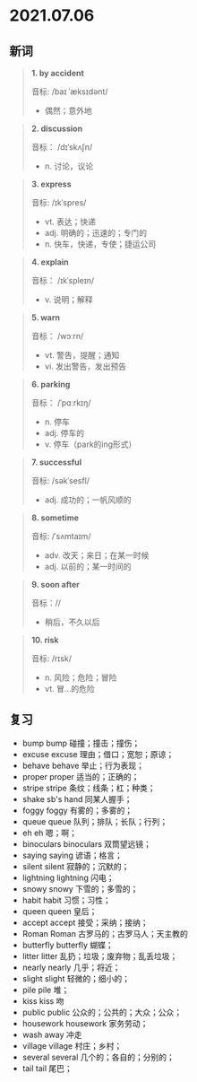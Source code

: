 # 2021.07.06

## 新词

> **1. by accident**
>
> 音标:  /baɪ ˈæksɪdənt/
>
> - 偶然；意外地



> **2. discussion**
>
> 音标： /dɪˈskʌʃn/
>
> - n. 讨论，议论




> **3. express**
>
> 音标: /ɪkˈspres/
>
> - vt. 表达；快递
> - adj. 明确的；迅速的；专门的
> - n. 快车，快递，专使；捷运公司


> **4. explain**
>
> 音标： /ɪkˈspleɪn/
>
> - v. 说明；解释


> **5. warn**
>
> 音标： /wɔːrn/
>
> - vt. 警告，提醒；通知
> - vi. 发出警告，发出预告


> **6. parking**
>
> 音标： /ˈpɑːrkɪŋ/
>
> - n. 停车
> - adj. 停车的
> - v. 停车（park的ing形式）



> **7. successful**
>
> 音标: /səkˈsesfl/
>
> - adj. 成功的；一帆风顺的





> **8. sometime**
>
> 音标:  /ˈsʌmtaɪm/
>
> - adv. 改天；来日；在某一时候
> - adj. 以前的；某一时间的


> **9. soon after**
>
> 音标：//
>
> - 稍后，不久以后


> **10. risk**
>
> 音标: /rɪsk/
>
> - n. 风险；危险；冒险
> - vt. 冒…的危险



## 复习

- bump bump 碰撞；撞击；撞伤；
- excuse excuse 理由；借口；宽恕；原谅；
- behave behave 举止；行为表现；
- proper proper 适当的；正确的；
- stripe stripe 条纹；线条；杠；种类；
- shake sb's hand  同某人握手；
- foggy foggy 有雾的；多雾的；
- queue queue 队列；排队；长队；行列；
- eh eh 嗯；啊；
- binoculars binoculars 双筒望远镜；
- saying saying 谚语；格言；
- silent silent 寂静的；沉默的；
- lightning lightning 闪电；
- snowy snowy 下雪的；多雪的；
- habit habit 习惯；习性；
- queen queen 皇后；
- accept accept 接受；采纳；接纳；
- Roman Roman 古罗马的；古罗马人；天主教的
- butterfly butterfly 蝴蝶；
- litter litter 乱扔；垃圾；废弃物；乱丢垃圾；
- nearly nearly 几乎；将近；
- slight slight 轻微的；细小的；
- pile pile 堆；
- kiss kiss 吻
- public public 公众的；公共的；大众；公众；
- housework housework 家务劳动；
- wash away 冲走
- village village 村庄；乡村；
- several several 几个的；各自的；分别的；
- tail tail 尾巴；



